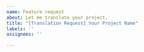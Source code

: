 ```yaml
---
name: Feature request
about: Let me translate your project.
title: "[Translation Request] Your Project Name"
labels: ''
assignees: ''

---
```


<!-- 
Note: This feature is for testing only. I'm not certain I'll localize your project.

Please ensure the following before submitting a request:
- Chinese users (potentially) exceed 500 and will continue to grow
- You will maintain this project to the best of your ability
- Include the translator (me) in prominent interfaces like About with clear attribution

- Spots are limited, as I can't predict the number of requests
- Stay in touch; I'll comment under issues if I have any questions

 -->
